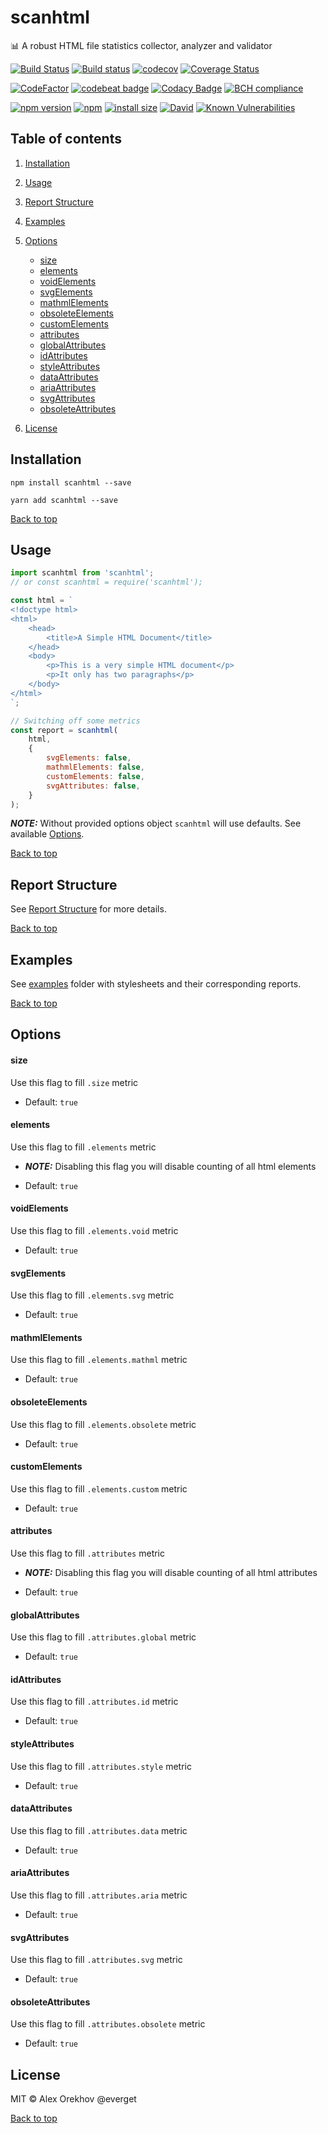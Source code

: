 # scanhtml

:bar_chart: A robust HTML file statistics collector, analyzer and validator

[![Build Status](https://travis-ci.org/everget/scanhtml.svg?branch=master)](https://travis-ci.org/everget/scanhtml) [![Build status](https://ci.appveyor.com/api/projects/status/dl88bnkepmy3blwr/branch/master?svg=true)](https://ci.appveyor.com/project/everget/scanhtml/branch/master) [![codecov](https://codecov.io/gh/everget/scanhtml/branch/master/graph/badge.svg)](https://codecov.io/gh/everget/scanhtml) [![Coverage Status](https://coveralls.io/repos/github/everget/scanhtml/badge.svg?branch=master)](https://coveralls.io/github/everget/scanhtml?branch=master)

[![CodeFactor](https://www.codefactor.io/repository/github/everget/scanhtml/badge)](https://www.codefactor.io/repository/github/everget/scanhtml) [![codebeat badge](https://codebeat.co/badges/b930dfd0-6922-4750-b32c-9f8fdcccb0f6)](https://codebeat.co/projects/github-com-everget-scanhtml-master) [![Codacy Badge](https://api.codacy.com/project/badge/Grade/81c450c367f14b6ea8430a0ad348429c)](https://www.codacy.com/project/coriolan61/scanhtml/dashboard?utm_source=github.com&amp;utm_medium=referral&amp;utm_content=everget/scanhtml&amp;utm_campaign=Badge_Grade_Dashboard) [![BCH compliance](https://bettercodehub.com/edge/badge/everget/scanhtml?branch=master)](https://bettercodehub.com/)

[![npm version](https://img.shields.io/npm/v/scanhtml.svg?style=flat)](https://www.npmjs.com/package/scanhtml) [![npm](https://img.shields.io/npm/dm/scanhtml.svg?style=flat)](https://www.npmjs.com/package/scanhtml) [![install size](https://packagephobia.now.sh/badge?p=scanhtml@1.0.0)](https://packagephobia.now.sh/result?p=scanhtml@1.0.0) [![David](https://img.shields.io/david/dev/everget/scanhtml.svg)](https://david-dm.org/everget/scanhtml) [![Known Vulnerabilities](https://snyk.io/test/github/everget/scanhtml/badge.svg)](https://snyk.io/test/github/everget/scanhtml)

## Table of contents

1. [Installation](#installation)

1. [Usage](#usage)

1. [Report Structure](#report-structure)

1. [Examples](#examples)

1. [Options](#options)
	* [size](#size)
	* [elements](#elements)
	* [voidElements](#voidelements)
	* [svgElements](#svgelements)
	* [mathmlElements](#mathmlelements)
	* [obsoleteElements](#obsoleteelements)
	* [customElements](#customelements)
	* [attributes](#attributes)
	* [globalAttributes](#globalattributes)
	* [idAttributes](#idattributes)
	* [styleAttributes](#styleattributes)
	* [dataAttributes](#dataattributes)
	* [ariaAttributes](#ariaattributes)
	* [svgAttributes](#svgattributes)
	* [obsoleteAttributes](#obsoleteattributes)

1. [License](#license)

## Installation
```
npm install scanhtml --save
```

```
yarn add scanhtml --save
```

[Back to top](#table-of-contents)

## Usage

```js
import scanhtml from 'scanhtml';
// or const scanhtml = require('scanhtml');

const html = `
<!doctype html>
<html>
	<head>
		<title>A Simple HTML Document</title>
	</head>
	<body>
		<p>This is a very simple HTML document</p>
		<p>It only has two paragraphs</p>
	</body>
</html>
`;

// Switching off some metrics
const report = scanhtml(
	html,
	{
		svgElements: false,
		mathmlElements: false,
		customElements: false,
		svgAttributes: false,
	}
);
```

**_NOTE:_** Without provided options object `scanhtml` will use defaults. See available [Options](#options).

[Back to top](#table-of-contents)

## Report Structure

See [Report Structure](https://github.com/everget/scanhtml/tree/master/REPORT_STRUCTURE.md) for more details.

[Back to top](#table-of-contents)

## Examples

See [examples](https://github.com/everget/scanhtml/tree/master/examples) folder with stylesheets and their corresponding reports.

[Back to top](#table-of-contents)

## Options

#### size

Use this flag to fill `.size` metric

* Default: `true`

#### elements

Use this flag to fill `.elements` metric

* **_NOTE:_** Disabling this flag you will disable counting of all html elements

* Default: `true`

#### voidElements

Use this flag to fill `.elements.void` metric

* Default: `true`

#### svgElements

Use this flag to fill `.elements.svg` metric

* Default: `true`

#### mathmlElements

Use this flag to fill `.elements.mathml` metric

* Default: `true`

#### obsoleteElements

Use this flag to fill `.elements.obsolete` metric

* Default: `true`

#### customElements

Use this flag to fill `.elements.custom` metric

* Default: `true`

#### attributes

Use this flag to fill `.attributes` metric

* **_NOTE:_** Disabling this flag you will disable counting of all html attributes

* Default: `true`

#### globalAttributes

Use this flag to fill `.attributes.global` metric

* Default: `true`

#### idAttributes

Use this flag to fill `.attributes.id` metric

* Default: `true`

#### styleAttributes

Use this flag to fill `.attributes.style` metric

* Default: `true`

#### dataAttributes

Use this flag to fill `.attributes.data` metric

* Default: `true`

#### ariaAttributes

Use this flag to fill `.attributes.aria` metric

* Default: `true`

#### svgAttributes

Use this flag to fill `.attributes.svg` metric

* Default: `true`

#### obsoleteAttributes

Use this flag to fill `.attributes.obsolete` metric

* Default: `true`

## License

MIT © Alex Orekhov @everget

[Back to top](#table-of-contents)
